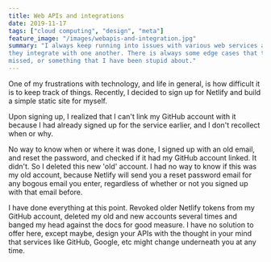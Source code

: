 ```yaml
---
title: Web APIs and integrations
date: 2019-11-17
tags: ["cloud computing", "design", "meta"]
feature_image: "/images/webapis-and-integration.jpg"
summary: "I always keep running into issues with various web services and how
they integrate with one another. There is always some edge cases that they have
missed, or something that I have been stupid about."
---
```


One of my frustrations with technology, and life in general, is how difficult it
is to keep track of things. Recently, I decided to sign up for Netlify and build
a simple static site for myself.

Upon signing up, I realized that I can't link my GitHub account with it because
I had already signed up for the service earlier, and I don't recollect when or
why. 

No way to know when or where it was done, I signed up with an old email, and
reset the password, and checked if it had my GitHub account linked. It didn't.
So I deleted this new 'old' account. I had no way to know if this was my old
account, because Netlify will send you a reset password email for any bogous
email you enter, regardless of whether or not you signed up with that email
before.

I have done everything at this point. Revoked older Netlify tokens from my
GitHub account, deleted my old and new accounts several times and banged my head
against the docs for good measure. I have no solution to offer here, except
maybe, design your APIs with the thought in your mind that services like GitHub,
Google, etc might change underneath you at any time.
